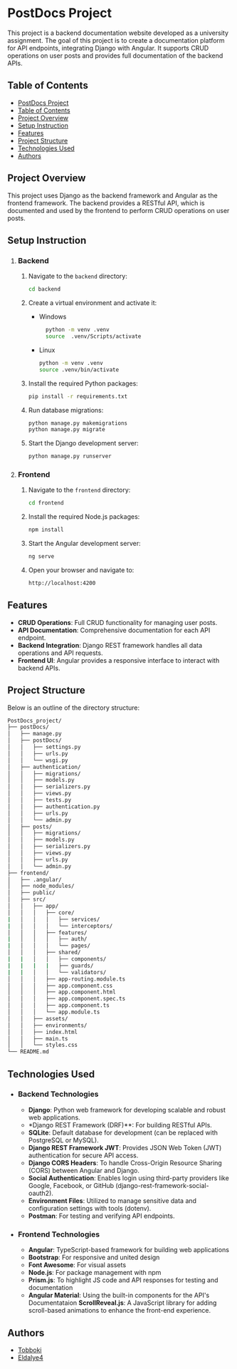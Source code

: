 # PostDocs Project

This project is a backend documentation website developed as a university assignment. The goal of this project is to create a documentation platform for API endpoints, integrating Django with Angular. It supports CRUD operations on user posts and provides full documentation of the backend APIs.

## Table of Contents

- [PostDocs Project](#postdocs-project)
- [Table of Contents](#table-of-contents)
- [Project Overview](#project-overview)
- [Setup Instruction](#setup-instruction)
- [Features](#features)
- [Project Structure](#project-structure)
- [Technologies Used](#technologies-used)
- [Authors](#authors)

## Project Overview

This project uses Django as the backend framework and Angular as the frontend framework. The backend provides a RESTful API, which is documented and used by the frontend to perform CRUD operations on user posts.

## Setup Instruction

1. ### Backend

    1. Navigate to the `backend` directory:

        ```bash
        cd backend
        ```

    2. Create a virtual environment and activate it:

         - Windows

             ```bash
               python -m venv .venv
               source  .venv/Scripts/activate
             ```

         - Linux

             ```bash
             python -m venv .venv
             source .venv/bin/activate
             ```

    3. Install the required Python packages:

        ```bash
        pip install -r requirements.txt
        ```

    4. Run database migrations:

        ```bash
        python manage.py makemigrations
        python manage.py migrate
        ```

    5. Start the Django development server:

        ```bash
        python manage.py runserver
        ```

2. ### Frontend

    1. Navigate to the `frontend` directory:

        ```bash
        cd frontend
        ```

    2. Install the required Node.js packages:

          ```bash
          npm install
          ```

    3. Start the Angular development server:

        ```bash
        ng serve
        ```

    4. Open your browser and navigate to:

        ```bash
       http://localhost:4200
        ```

## Features

- **CRUD Operations**: Full CRUD functionality for managing user posts.
- **API Documentation**: Comprehensive documentation for each API endpoint.
- **Backend Integration**: Django REST framework handles all data operations and API requests.
- **Frontend UI**: Angular provides a responsive interface to interact with backend APIs.

## Project Structure

Below is an outline of the directory structure:

  ```bash
  PostDocs_project/
├── postDocs/
│   ├── manage.py
│   ├── postDocs/
│   │   ├── settings.py
│   │   ├── urls.py
│   │   └── wsgi.py
│   ├── authentication/                  
│   │   ├── migrations/
│   │   ├── models.py
│   │   ├── serializers.py
│   │   ├── views.py
│   │   ├── tests.py
│   │   ├── authentication.py
│   │   ├── urls.py
│   │   └── admin.py
│   ├── posts/                  
│   │   ├── migrations/
│   │   ├── models.py
│   │   ├── serializers.py
│   │   ├── views.py
│   │   ├── urls.py
│   │   └── admin.py
├── frontend/
│   ├── .angular/              
│   ├── node_modules/        
│   ├── public/            
│   ├── src/
│   │   ├── app/
│   │   │   ├── core/
|   │   │   │   ├── services/
|   │   │   │   └── interceptors/
│   │   │   ├── features/
|   │   │   │   ├── auth/
|   │   │   │   └── pages/
│   │   │   ├── shared/
|   |   │   │   ├── components/
|   |   |   |   ├── guards/
|   |   │   │   └── validators/
│   │   │   ├── app-routing.module.ts
│   │   │   ├── app.component.css
│   │   │   ├── app.component.html
│   │   │   ├── app.component.spec.ts
│   │   │   ├── app.component.ts
│   │   │   └── app.module.ts
│   │   ├── assets/            
│   │   ├── environments/            
│   │   ├── index.html          
│   │   ├── main.ts            
│   │   └── styles.css         
└── README.md

  ```

## Technologies Used

- ### Backend Technologies
    
    - **Django**: Python web framework for developing scalable and robust web applications.
    - *Django REST Framework (DRF)**: For building RESTful APIs.
    - **SQLite**: Default database for development (can be replaced with PostgreSQL or MySQL).
    - **Django REST Framework JWT**: Provides JSON Web Token (JWT) authentication for secure API access.
    - **Django CORS Headers**: To handle Cross-Origin Resource Sharing (CORS) between Angular and Django.
    - **Social Authentication**: Enables login using third-party providers like Google, Facebook, or GitHub (django-rest-framework-social-oauth2).
    - **Environment Files**: Utilized to manage sensitive data and configuration settings with tools (dotenv).
    - **Postman**: For testing and verifying API endpoints.

- ### Frontend Technologies

  - **Angular**: TypeScript-based framework for building web applications
  - **Bootstrap**: For responsive and united design
  - **Font Awesome**: For visual assets
  - **Node.js**: For package management with npm
  - **Prism.js**: To highlight JS code and API responses for testing and documentation
  - **Angular Material**: Using the built-in components for the API's Documentataion
    **ScrollReveal.js**: A JavaScript library for adding scroll-based animations to enhance the front-end experience.

## Authors

- [Tobboki](https://github.com/Tobboki)
- [Eldalye4](https://github.com/Eldalye4)
